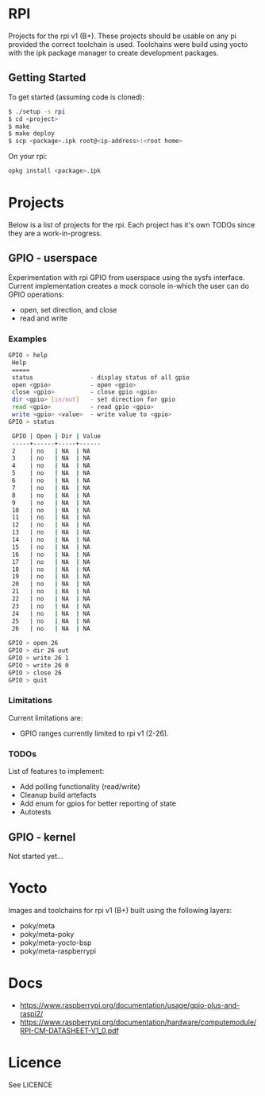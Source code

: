 # RPI
Projects for the rpi v1 (B+). These projects should be usable on any pi
provided the correct toolchain is used. Toolchains were build using
yocto with the ipk package manager to create development packages.

## Getting Started
To get started (assuming code is cloned):
```sh
$ ./setup -s rpi
$ cd <project>
$ make 
$ make deploy
$ scp <package>.ipk root@<ip-address>:<root home>
```

On your rpi:
```sh
opkg install <package>.ipk
```

# Projects
Below is a list of projects for the rpi. Each project has it's own TODOs
since they are a work-in-progress.

## GPIO - userspace
Experimentation with rpi GPIO from userspace using the sysfs interface.
Current implementation creates a mock console in-which the user can do
GPIO operations:
- open, set direction, and close
- read and write

### Examples
```sh
GPIO > help
 Help
 =====
 status                - display status of all gpio 
 open <gpio>           - open <gpio>
 close <gpio>          - close gpio <gpio>
 dir <gpio> [in/out]   - set direction for gpio
 read <gpio>           - read gpio <gpio>
 write <gpio> <value>  - write value to <gpio>
GPIO > status

 GPIO | Open | Dir | Value
 -----+------+-----+------
 2    | no   | NA  | NA  
 3    | no   | NA  | NA  
 4    | no   | NA  | NA  
 5    | no   | NA  | NA  
 6    | no   | NA  | NA  
 7    | no   | NA  | NA  
 8    | no   | NA  | NA  
 9    | no   | NA  | NA  
 10   | no   | NA  | NA  
 11   | no   | NA  | NA  
 12   | no   | NA  | NA  
 13   | no   | NA  | NA  
 14   | no   | NA  | NA  
 15   | no   | NA  | NA  
 16   | no   | NA  | NA  
 17   | no   | NA  | NA  
 18   | no   | NA  | NA  
 19   | no   | NA  | NA  
 20   | no   | NA  | NA  
 21   | no   | NA  | NA  
 22   | no   | NA  | NA  
 23   | no   | NA  | NA  
 24   | no   | NA  | NA  
 25   | no   | NA  | NA  
 26   | no   | NA  | NA 
 
GPIO > open 26
GPIO > dir 26 out
GPIO > write 26 1
GPIO > write 26 0
GPIO > close 26
GPIO > quit
```
### Limitations
Current limitations are:
- GPIO ranges currently limited to rpi v1 (2-26).

### TODOs
List of features to implement:
- Add polling functionality (read/write)
- Cleanup build artefacts
- Add enum for gpios for better reporting of state
- Autotests

## GPIO - kernel
Not started yet...

# Yocto
Images and toolchains for rpi v1 (B+) built using the following layers:
- poky/meta
- poky/meta-poky
- poky/meta-yocto-bsp
- poky/meta-raspberrypi

# Docs
- https://www.raspberrypi.org/documentation/usage/gpio-plus-and-raspi2/
- https://www.raspberrypi.org/documentation/hardware/computemodule/RPI-CM-DATASHEET-V1_0.pdf

# Licence
See LICENCE
